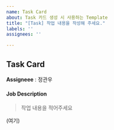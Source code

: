 ```yaml
---
name: Task Card
about: Task 카드 생성 시 사용하는 Template
title: "[Task] 작업 내용을 작성해 주세요."
labels: ''
assignees: ''

---
```


## Task Card

**Assigneee** : 정관우

#### Job Description 
> 작업 내용을 적어주세요

(여기)
